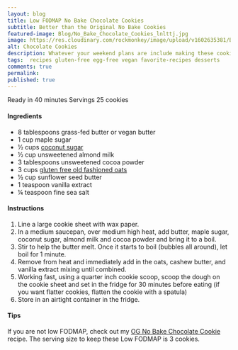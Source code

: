 ```yaml
---
layout: blog
title: Low FODMAP No Bake Chocolate Cookies
subtitle: Better than the Original No Bake Cookies
featured-image: Blog/No_Bake_Chocolate_Cookies_lnlttj.jpg
image: https://res.cloudinary.com/rockmonkey/image/upload/v1602635381/Blog/No_Bake_Chocolate_Cookies_lnlttj.jpg
alt: Chocolate Cookies
description: Whatever your weekend plans are include making these cookies!
tags:  recipes gluten-free egg-free vegan favorite-recipes desserts
comments: true
permalink:
published: true
---
```


Ready in 40 minutes
Servings 25 cookies

#### Ingredients
* 8 tablespoons grass-fed butter or vegan butter
* 1 cup maple sugar
* ½ cups [coconut sugar](https://www.google.com/url?q=https://amzn.to/39mBvoz&sa=D&ust=1602639214579000&usg=AFQjCNHf4o5jZHjIL1cV4nrDbOJYGgwHXQ)
* ½ cup unsweetened almond milk
* 3 tablespoons unsweetened cocoa powder
* 3 cups [gluten free old fashioned oats](https://www.google.com/url?q=https://www.amazon.com/gp/product/B01FUI7GNK/ref%3Das_li_qf_asin_il_tl?ie%3DUTF8%26tag%3Dh3withlaura-20%26creative%3D9325%26linkCode%3Das2%26creativeASIN%3DB01FUI7GNK%26linkId%3D6d6e641b6a50623abf5739abf1eb4c3&sa=D&ust=1602639259855000&usg=AFQjCNG6YmbJLuUQDeuPdUkb6RfgXUL3DQ)
* ½ cup sunflower seed butter
* 1 teaspoon vanilla extract
* ¼ teaspoon fine sea salt

#### Instructions
1. Line a large cookie sheet with wax paper.
2. In a medium saucepan, over medium high heat, add butter, maple sugar, coconut sugar, almond milk and cocoa powder and bring it to a boil.
3. Stir to help the butter melt. Once it starts to boil (bubbles all around), let boil for 1 minute.
4. Remove from heat and immediately add in the oats, cashew butter, and vanilla extract mixing until combined.
5. Working fast,  using a quarter inch cookie scoop, scoop the dough on the cookie sheet and set in the fridge for 30 minutes before eating (if you want flatter cookies, flatten the cookie with a spatula)
6. Store in an airtight container in the fridge.

#### Tips
If you are not low FODMAP, check out my [OG No Bake Chocolate Cookie](https://h3withlaura.com/2020/10/15/no-bake-chocolate-cookies/) recipe. The serving size to keep these Low FODMAP is 3 cookies.
